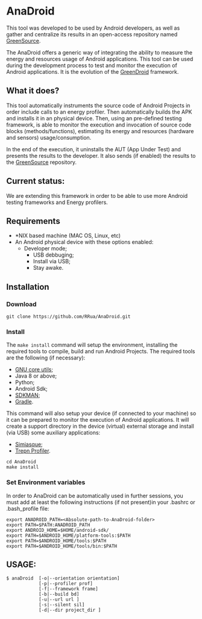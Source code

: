 # AnaDroid

This tool was developed to be used by Android developers, as well as gather and centralize its results in an open-access repository named [GreenSource](http://greenlab.di.uminho.pt/greensource/). 

The AnaDroid offers a generic way of integrating the ability to measure the energy  and resources usage of Android applications. This tool can be used during the development process to test and monitor the execution of Android applications. It is the evolution of the [GreenDroid](https://github.com/greensoftwarelab/GreenDroid) framework. 

## What it does?
This tool automatically instruments the source code of Android Projects in order include calls to an energy profiler. Then automatically builds the APK and installs it in an physical device. Then, using an pre-defined testing framework, is able to monitor the execution and invocation of source code blocks (methods/functions), estimating its energy and resources (hardware and sensors) usage/consumption.

In the end of the execution,  it uninstalls the AUT (App Under Test) and presents the results to the developer. It also sends (if enabled) the results to the [GreenSource](http://greenlab.di.uminho.pt/greensource/) repository. 


## Current status:
We are extending this framework in order to be able to use more Android testing frameworks and Energy profilers. 


## Requirements

- *NIX based machine (MAC OS, Linux, etc)
- An Android physical device with these options enabled:
    - Developer mode;
        - USB debbuging;
        - Install via USB;
        - Stay awake.



## Installation

### Download
```
git clone https://github.com/RRua/AnaDroid.git
```
### Install
The ```make install``` command will setup the environment, installing the required tools to compile, build and run Android Projects.
The required tools are the following (if necessary):
- [GNU core utils](https://www.gnu.org/software/coreutils/);
- Java 8 or above;
- Python;
- Android Sdk;
- [SDKMAN](https://sdkman.io/);
- [Gradle](https://gradle.org/).

This command will also setup your device (if connected to your machine) so it can be prepared to monitor the execution of Android applications. It will create a support directory in the device (virtual) external storage and install (via USB) some auxiliary applications:
- [Simiasque](https://github.com/Orange-OpenSource/simiasque);
- [Trepn Profiler](https://play.google.com/store/apps/details?id=com.quicinc.trepn).

```
cd AnaDroid
make install
```
### Set Environment variables

In order to AnaDroid can be automatically used in further sessions, you must add at least the following instructions (if not present)in your .bashrc or .bash_profile file:
```
export ANADROID_PATH=<Absolute-path-to-AnaDroid-folder>
export PATH=$PATH:ANADROID_PATH
export ANDROID_HOME=$HOME/android-sdk/ 
export PATH=$ANDROID_HOME/platform-tools:$PATH
export PATH=$ANDROID_HOME/tools:$PATH
export PATH=$ANDROID_HOME/tools/bin:$PATH
```

## USAGE:

```
$ anaDroid  [-o|--orientation orientation] 
            [-p|--profiler prof] 
            [-f|--framework frame] 
            [-b|--build bd] 
            [-u|--url url ] 
            [-s|--silent sil] 
            [-d|--dir project_dir ]
```